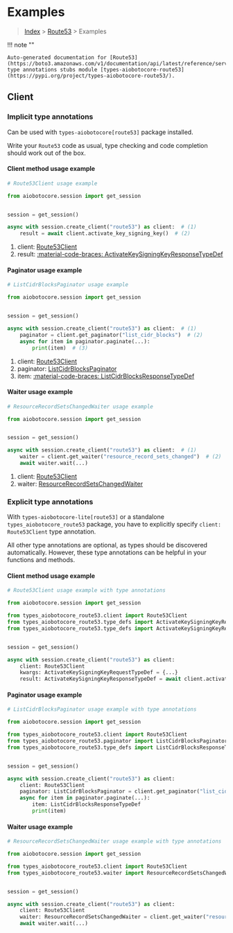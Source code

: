 # Examples

> [Index](../README.md) > [Route53](./README.md) > Examples

!!! note ""

    Auto-generated documentation for [Route53](https://boto3.amazonaws.com/v1/documentation/api/latest/reference/services/route53.html#route53)
    type annotations stubs module [types-aiobotocore-route53](https://pypi.org/project/types-aiobotocore-route53/).

## Client

### Implicit type annotations

Can be used with `types-aiobotocore[route53]` package installed.

Write your `Route53` code as usual,
type checking and code completion should work out of the box.



#### Client method usage example

```python
# Route53Client usage example

from aiobotocore.session import get_session


session = get_session()

async with session.create_client("route53") as client:  # (1)
    result = await client.activate_key_signing_key()  # (2)
```

1. client: [Route53Client](./client.md)
2. result: [:material-code-braces: ActivateKeySigningKeyResponseTypeDef](./type_defs.md#activatekeysigningkeyresponsetypedef)



#### Paginator usage example

```python
# ListCidrBlocksPaginator usage example

from aiobotocore.session import get_session


session = get_session()

async with session.create_client("route53") as client:  # (1)
    paginator = client.get_paginator("list_cidr_blocks")  # (2)
    async for item in paginator.paginate(...):
        print(item)  # (3)
```

1. client: [Route53Client](./client.md)
2. paginator: [ListCidrBlocksPaginator](./paginators.md#listcidrblockspaginator)
3. item: [:material-code-braces: ListCidrBlocksResponseTypeDef](./type_defs.md#listcidrblocksresponsetypedef)



#### Waiter usage example

```python
# ResourceRecordSetsChangedWaiter usage example

from aiobotocore.session import get_session


session = get_session()

async with session.create_client("route53") as client:  # (1)
    waiter = client.get_waiter("resource_record_sets_changed")  # (2)
    await waiter.wait(...)
```

1. client: [Route53Client](./client.md)
2. waiter: [ResourceRecordSetsChangedWaiter](./waiters.md#resourcerecordsetschangedwaiter)


### Explicit type annotations

With `types-aiobotocore-lite[route53]`
or a standalone `types_aiobotocore_route53` package, you have to explicitly specify
`client: Route53Client` type annotation.

All other type annotations are optional, as types should be discovered automatically.
However, these type annotations can be helpful in your functions and methods.


#### Client method usage example

```python
# Route53Client usage example with type annotations

from aiobotocore.session import get_session

from types_aiobotocore_route53.client import Route53Client
from types_aiobotocore_route53.type_defs import ActivateKeySigningKeyResponseTypeDef
from types_aiobotocore_route53.type_defs import ActivateKeySigningKeyRequestTypeDef


session = get_session()

async with session.create_client("route53") as client:
    client: Route53Client
    kwargs: ActivateKeySigningKeyRequestTypeDef = {...}
    result: ActivateKeySigningKeyResponseTypeDef = await client.activate_key_signing_key(**kwargs)
```



#### Paginator usage example

```python
# ListCidrBlocksPaginator usage example with type annotations

from aiobotocore.session import get_session

from types_aiobotocore_route53.client import Route53Client
from types_aiobotocore_route53.paginator import ListCidrBlocksPaginator
from types_aiobotocore_route53.type_defs import ListCidrBlocksResponseTypeDef


session = get_session()

async with session.create_client("route53") as client:
    client: Route53Client
    paginator: ListCidrBlocksPaginator = client.get_paginator("list_cidr_blocks")
    async for item in paginator.paginate(...):
        item: ListCidrBlocksResponseTypeDef
        print(item)
```



#### Waiter usage example

```python
# ResourceRecordSetsChangedWaiter usage example with type annotations

from aiobotocore.session import get_session

from types_aiobotocore_route53.client import Route53Client
from types_aiobotocore_route53.waiter import ResourceRecordSetsChangedWaiter


session = get_session()

async with session.create_client("route53") as client:
    client: Route53Client
    waiter: ResourceRecordSetsChangedWaiter = client.get_waiter("resource_record_sets_changed")
    await waiter.wait(...)
```

